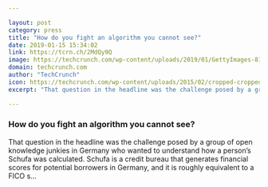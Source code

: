 ```yaml
---

layout: post
category: press
title: "How do you fight an algorithm you cannot see?"
date: 2019-01-15 15:34:02
link: https://tcrn.ch/2MdQy9Q
image: https://techcrunch.com/wp-content/uploads/2019/01/GettyImages-817097532.jpg?w=610
domain: techcrunch.com
author: "TechCrunch"
icon: https://techcrunch.com/wp-content/uploads/2015/02/cropped-cropped-favicon-gradient.png?w=180
excerpt: "That question in the headline was the challenge posed by a group of open knowledge junkies in Germany who wanted to understand how a person’s Schufa was calculated. Schufa is a credit bureau that generates financial scores for potential borrowers in Germany, and it is roughly equivalent to a FICO s…"

---
```


### How do you fight an algorithm you cannot see?

That question in the headline was the challenge posed by a group of open knowledge junkies in Germany who wanted to understand how a person’s Schufa was calculated. Schufa is a credit bureau that generates financial scores for potential borrowers in Germany, and it is roughly equivalent to a FICO s…
